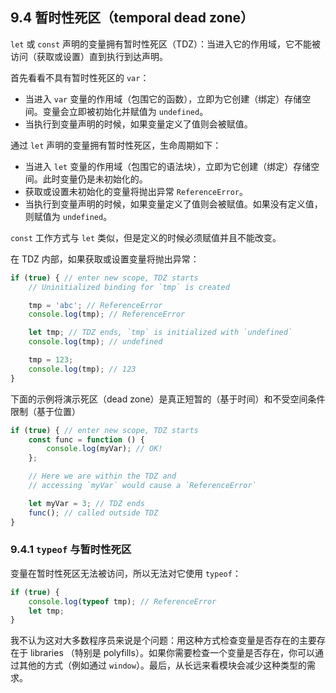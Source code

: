 ## 9.4 暂时性死区（temporal dead zone）

`let` 或 `const` 声明的变量拥有暂时性死区（TDZ）：当进入它的作用域，它不能被访问（获取或设置）直到执行到达声明。

首先看看不具有暂时性死区的 `var`：

*  当进入 `var` 变量的作用域（包围它的函数），立即为它创建（绑定）存储空间。变量会立即被初始化并赋值为 `undefined`。
*   当执行到变量声明的时候，如果变量定义了值则会被赋值。

通过 `let`  声明的变量拥有暂时性死区，生命周期如下：

* 当进入 `let` 变量的作用域（包围它的语法块），立即为它创建（绑定）存储空间。此时变量仍是未初始化的。
* 获取或设置未初始化的变量将抛出异常 `ReferenceError`。
* 当执行到变量声明的时候，如果变量定义了值则会被赋值。如果没有定义值，则赋值为 `undefined`。

`const` 工作方式与 `let` 类似，但是定义的时候必须赋值并且不能改变。

在 TDZ 内部，如果获取或设置变量将抛出异常：

```js
if (true) { // enter new scope, TDZ starts
    // Uninitialized binding for `tmp` is created

    tmp = 'abc'; // ReferenceError
    console.log(tmp); // ReferenceError

    let tmp; // TDZ ends, `tmp` is initialized with `undefined`
    console.log(tmp); // undefined

    tmp = 123;
    console.log(tmp); // 123
}
```

下面的示例将演示死区（dead zone）是真正短暂的（基于时间）和不受空间条件限制（基于位置）
```js
if (true) { // enter new scope, TDZ starts
    const func = function () {
        console.log(myVar); // OK!
    };

    // Here we are within the TDZ and
    // accessing `myVar` would cause a `ReferenceError`

    let myVar = 3; // TDZ ends
    func(); // called outside TDZ
}
```

### 9.4.1 `typeof` 与暂时性死区

变量在暂时性死区无法被访问，所以无法对它使用 `typeof`：

```js
if (true) {
    console.log(typeof tmp); // ReferenceError
    let tmp;
}
```

我不认为这对大多数程序员来说是个问题：用这种方式检查变量是否存在的主要存在于 libraries （特别是 polyfills）。如果你需要检查一个变量是否存在，你可以通过其他的方式（例如通过 `window`）。最后，从长远来看模块会减少这种类型的需求。